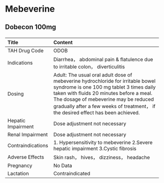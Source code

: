 # Mebeverine

## Dobecon 100mg

##### 

| Title              | Content                                                                                                                                                                                                                                                                                              |
|:-------------------|:-----------------------------------------------------------------------------------------------------------------------------------------------------------------------------------------------------------------------------------------------------------------------------------------------------|
| TAH Drug Code      | ODOB                                                                                                                                                                                                                                                                                                 |
| Indications        | Diarrhea， abdominal pain & flatulence due to irritable colon， diverticulitis                                                                                                                                                                                                                       |
| Dosing             | Adult: The usual oral adult dose of mebeverine hydrochloride for irritable bowel syndrome is one 100 mg tablet 3 times daily taken with fluids 20 minutes before a meal. The dosage of mebeverine may be reduced gradually after a few weeks of treatment， if the desired effect has been achieved. |
| Hepatic Impairment | Dose adjustment not necessary                                                                                                                                                                                                                                                                        |
| Renal Impairment   | Dose adjustment not necessary                                                                                                                                                                                                                                                                        |
| Contraindications  | 1. Hypersensitivity to mebeverine 2.Severe hepatic impairment 3.Cystic fibrosis                                                                                                                                                                                                                      |
| Adverse Effects    | Skin rash， hives， dizziness， headache                                                                                                                                                                                                                                                             |
| Pregnancy          | No Data                                                                                                                                                                                                                                                                                              |
| Lactation          | Contraindicated                                                                                                                                                                                                                                                                                      |

